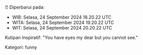 ⏰ Diperbarui pada:
- WIB: Selasa, 24 September 2024 18.20.22 UTC
- WITA: Selasa, 24 September 2024 19.20.22 UTC
- WIT: Selasa, 24 September 2024 20.20.22 UTC

Kutipan Inspiratif:
"You have eyes my dear but you cannot see."


Kategori: funny

